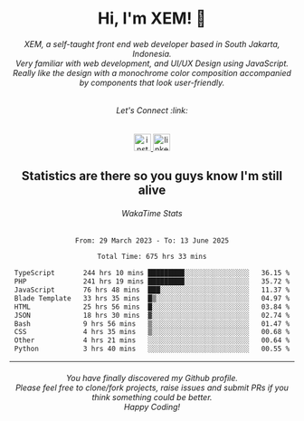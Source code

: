 <h1 align="center">Hi, I'm XEM! <span class="wave">👋</span></h1>

<h6 align="center">XEM, a self-taught front end web developer based in South Jakarta, Indonesia.<br>Very familiar with web development, and UI/UX Design using JavaScript.<br>Really like the design with a monochrome color composition accompanied by components that look user-friendly.</h6>

<div align="center">
  <h6>
    <i>Let's Connect :link:</i>
  </h6>
  <a href="https://instagram.com/ensayiti" target="_blank">
    <img src="https://img.shields.io/static/v1?message=Instagram&logo=instagram&label=&color=E4405F&logoColor=white&labelColor=&style=for-the-badge" height="30" alt="instagram logo"  />
  </a>
  <a href="https://www.linkedin.com/in/samuel-andika-94616625b/" target="_blank">
    <img src="https://img.shields.io/static/v1?message=LinkedIn&logo=linkedin&label=&color=0077B5&logoColor=white&labelColor=&style=for-the-badge" height="30" alt="linkedin logo"  />
  </a>
</div>

<h2 align="center">Statistics are there so you guys know I'm still alive</h1>

<div align="center">
  
  <h6>WakaTime Stats</h6>
  <!--START_SECTION:waka-->

```txt
From: 29 March 2023 - To: 13 June 2025

Total Time: 675 hrs 33 mins

TypeScript       244 hrs 10 mins █████████░░░░░░░░░░░░░░░░   36.15 %
PHP              241 hrs 19 mins █████████░░░░░░░░░░░░░░░░   35.72 %
JavaScript       76 hrs 48 mins  ███░░░░░░░░░░░░░░░░░░░░░░   11.37 %
Blade Template   33 hrs 35 mins  █▒░░░░░░░░░░░░░░░░░░░░░░░   04.97 %
HTML             25 hrs 56 mins  █░░░░░░░░░░░░░░░░░░░░░░░░   03.84 %
JSON             18 hrs 30 mins  ▓░░░░░░░░░░░░░░░░░░░░░░░░   02.74 %
Bash             9 hrs 56 mins   ▒░░░░░░░░░░░░░░░░░░░░░░░░   01.47 %
CSS              4 hrs 35 mins   ▒░░░░░░░░░░░░░░░░░░░░░░░░   00.68 %
Other            4 hrs 21 mins   ░░░░░░░░░░░░░░░░░░░░░░░░░   00.64 %
Python           3 hrs 40 mins   ░░░░░░░░░░░░░░░░░░░░░░░░░   00.55 %
```

<!--END_SECTION:waka-->
</div>

---

<h6 align="center">
  You have finally discovered my Github profile.
  <br>
  Please feel free to clone/fork projects, raise issues and submit PRs if you think something could be better.
  <br>
  <i>Happy Coding!</i>
</h6>
